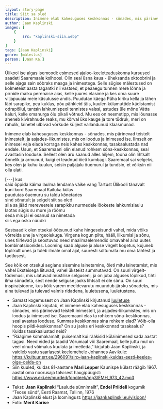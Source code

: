 ```yaml
---
layout: story-page
title: Siit sa oled
description: Inimene elab kahesuguses keskkonnas - sõnades, mis pärinevad teistelt inimestelt, ja asjades-liikumistes, mis on loodus ja inimesed ise.
author: Jaan Kaplinski
images: [
    {
        src: "kaplinski-siin.webp"
    }
]
tags: [Jaan Kaplinski]
genre: [mälestus]
person: [Jaan Ka.]
---
```


<!-- # {{$doc.title}} -->
 
Ülikool ise algas isemoodi: esimesed ajaloo-keeleteaduskonna kursused saadeti Saaremaale kolhoosi. Olin seal üsna kaua - üheksanda oktoobrini ja selle ajaga sain sõbraks maaga ja inimestega. Selle sügise mälestused on kolmeteist aasta tagantki nii vastsed, et peaaegu tunnen mere lõhna ja pirnide maiku perenaise aias, kelle juures elasime ja kes oma suure viljapuuaia meie käsutusse andis. Puudutan käega Püha kiriku kella ja lähen läbi sarapike, pea kuklas, põu pähkleid täis, kuulen külamuttide kädistamist odrapõllul, tantsin lahkumispeol tennistes valssi, astudes üle mõne Vätta kaluri, kelle omanurga õlu pikali võtnud. Mu ees on neemetipp, mis lõunasse aheneb kivirahnude reaks, mu kõrval üks kauge ja tore tüdruk, meri on rahulik, lainetel ulbivad võrkude küljest vallandunud klaasmunad.

Inimene elab kahesuguses keskkonnas - sõnades, mis pärinevad teistelt inimestelt, ja asjades-liikumistes, mis on loodus ja inimesed ise. Ilmselt on inimesel vaja elada korraga neis kahes keskkonnas, tasakaalustada nad endale. Usun, et Saaremaani olin elanud rohkem sõna-keskkonnas, seal avastasin looduse. Sellest olen aru saanud alles hiljem, toona olin lihtsalt õnnelik ja armunud, kuigi ei teadnud õieti kumbagi. Saaremaal sai selgeks, kes olen ja kuhu kuulun, seisin paljajalu õuemurul ja tundsin, et võiksin nii olla alati.

[---] kus \
said õppida käima laulma lendama väike vang Tartust Ülikooli tänavalt \
kuni kord Saaremaal Kailuka külas \
puudutas õuemuru su taldu kõnetades \
sind sõnatult ja selgelt siit sa oled \
siia sa jääd mereveerele sarapikku nurmedele lõokeste lahkumislaulu \
laotas sügis su mure ja rõõmu \
seda mis jäi ei osanud sa nimetada \
siis ega oska nüüdki

Sestsaadik olen otsekui õõtsunud kahe hingeseisundi vahel, mida võiks võrrelda une ja virgeolekuga. Virgena kogun pilte, hääli, liikumisi ja sõnu, unes tiirlevad ja seostuvad need maailmaelemendid omavahel aina uutes kombinatsioonides. Looming saab alguse ja aluse virgelt kogetus, kujuneb lõplikult unes ja tuleb ilmale omal ajal, suuresti sõltumata mu oma tahtest ja taotlusest.

See kõik on otsekui aeglane sisemine lainetamine, õieti mitu lainetamist, mis vahel üksteisega liituvad, vahel üksteist summutavad. On suuri virgelt-tõdemusi, mis ulatuvad müstilise selguseni, ja on juba alguses lõplikud, tihti ilma sõnadeta, sest nende selguse jaoks lihtsalt ei ole sõnu. On suuri inspiratsioone, kus kõik varem meeldevarutu muundub järsku sõnadeks, mis aina tulevad ja tulevad valmis ridadena, luuletusena, luuletustena.


<story-author :author="author"></story-author>

<details-wrapper summary="Mis mõtted tekkisid?"> 

- Samast kogemusest on Jaan Kaplinski kirjutanud <a href="#">luuletuse</a>
- Jaan Kaplinski kirjutab, et inimene elab kahesuguses keskkonnas - sõnades, mis pärinevad teistelt inimestelt, ja asjades-liikumistes, mis on loodus ja inimesed ise. Saaremaani elas ta rohkem sõna-keskkonnas, seal avastas looduse. Kummas keskkonnas sina rohkem elad? Võib-olla hoopis pildi-keskkonnas? On su jaoks eri keskkonnad tasakaalus? Kuidas tasakaalustad neid?
- “Räägime kohmakamalt, puisemalt kui rääkisid külainimesed sada aastat tagasi. Need eided ja taadid Võrumaal või Saaremaal, kelle juttu mul on veel olnud võimalus kuulata ja imetleda,” kirjutab Jaan Kaplinski, ja vaidleb vastu saarlasest keelemehele Johannes Aavikule: https://kultuur.err.ee/296091/sirp-jaan-kaplinski-kuidas-eesti-keeles-oige-oelda-on
- Siin kuuled, kuidas 81-aastane **Mari Lepper** Kaunispe külast räägib 1967. aastal oma noorusaja talvisest haugipüügist: https://www.eki.ee/murded/fonoteek/mp3/EMH_973_42.mp3


</details-wrapper>



<details-wrapper summary="Allikas" class="text-sm" icon="icon-park-outline:document-folder">

- Tekst: **Jaan Kaplinski** “Laulude sünnimailt”, **Endel Priideli** kogumik “Teose sünd”, Eesti Raamat, Tallinn, 1976
- Jaan Kaplinski elust ja loomingust: https://jaankaplinski.eu/visioon/
- Foto: **Merit Karise**

</details-wrapper>
